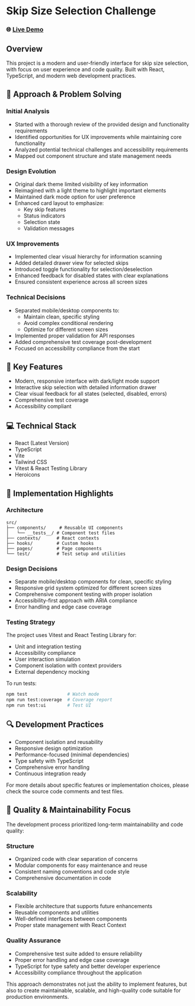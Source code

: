 # Skip Size Selection Challenge

### 🌐 [Live Demo](https://andersonrrocha.github.io/react-waste-challenge/)

## Overview

This project is a modern and user-friendly interface for skip size selection, with focus on user experience and code quality. Built with React, TypeScript, and modern web development practices.

## 🤔 Approach & Problem Solving

### Initial Analysis

- Started with a thorough review of the provided design and functionality requirements
- Identified opportunities for UX improvements while maintaining core functionality
- Analyzed potential technical challenges and accessibility requirements
- Mapped out component structure and state management needs

### Design Evolution

- Original dark theme limited visibility of key information
- Reimagined with a light theme to highlight important elements
- Maintained dark mode option for user preference
- Enhanced card layout to emphasize:
  - Key skip features
  - Status indicators
  - Selection state
  - Validation messages

### UX Improvements

- Implemented clear visual hierarchy for information scanning
- Added detailed drawer view for selected skips
- Introduced toggle functionality for selection/deselection
- Enhanced feedback for disabled states with clear explanations
- Ensured consistent experience across all screen sizes

### Technical Decisions

- Separated mobile/desktop components to:
  - Maintain clean, specific styling
  - Avoid complex conditional rendering
  - Optimize for different screen sizes
- Implemented proper validation for API responses
- Added comprehensive test coverage post-development
- Focused on accessibility compliance from the start

## 🚀 Key Features

- Modern, responsive interface with dark/light mode support
- Interactive skip selection with detailed information drawer
- Clear visual feedback for all states (selected, disabled, errors)
- Comprehensive test coverage
- Accessibility compliant

## 💻 Technical Stack

- React (Latest Version)
- TypeScript
- Vite
- Tailwind CSS
- Vitest & React Testing Library
- Heroicons

## 🎯 Implementation Highlights

### Architecture

```
src/
├── components/     # Reusable UI components
│   └── __tests__/ # Component test files
├── contexts/      # React contexts
├── hooks/         # Custom hooks
├── pages/         # Page components
└── test/          # Test setup and utilities
```

### Design Decisions

- Separate mobile/desktop components for clean, specific styling
- Responsive grid system optimized for different screen sizes
- Comprehensive component testing with proper isolation
- Accessibility-first approach with ARIA compliance
- Error handling and edge case coverage

### Testing Strategy

The project uses Vitest and React Testing Library for:

- Unit and integration testing
- Accessibility compliance
- User interaction simulation
- Component isolation with context providers
- External dependency mocking

To run tests:

```bash
npm test               # Watch mode
npm run test:coverage  # Coverage report
npm run test:ui        # Test UI
```

## 🔍 Development Practices

- Component isolation and reusability
- Responsive design optimization
- Performance-focused (minimal dependencies)
- Type safety with TypeScript
- Comprehensive error handling
- Continuous integration ready

For more details about specific features or implementation choices, please check the source code comments and test files.

## 🎯 Quality & Maintainability Focus

The development process prioritized long-term maintainability and code quality:

### Structure

- Organized code with clear separation of concerns
- Modular components for easy maintenance and reuse
- Consistent naming conventions and code style
- Comprehensive documentation in code

### Scalability

- Flexible architecture that supports future enhancements
- Reusable components and utilities
- Well-defined interfaces between components
- Proper state management with React Context

### Quality Assurance

- Comprehensive test suite added to ensure reliability
- Proper error handling and edge case coverage
- TypeScript for type safety and better developer experience
- Accessibility compliance throughout the application

This approach demonstrates not just the ability to implement features, but also to create maintainable, scalable, and high-quality code suitable for production environments.
